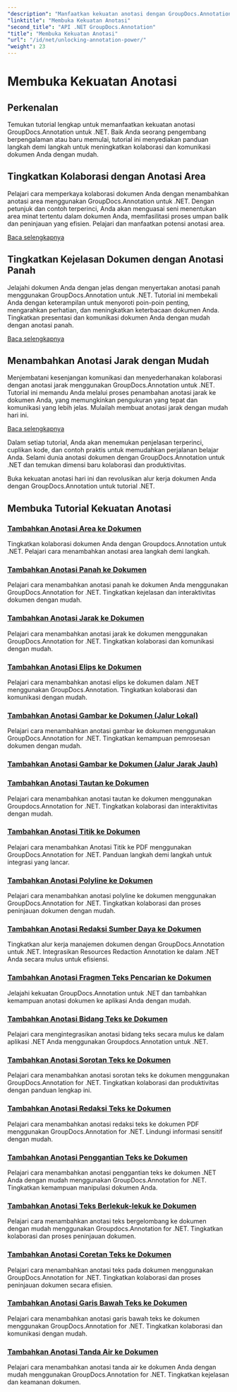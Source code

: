 ```yaml
---
"description": "Manfaatkan kekuatan anotasi dengan GroupDocs.Annotation untuk tutorial .NET. Pelajari cara menambahkan berbagai anotasi langkah demi langkah dan tingkatkan kolaborasi dengan mudah."
"linktitle": "Membuka Kekuatan Anotasi"
"second_title": "API .NET GroupDocs.Annotation"
"title": "Membuka Kekuatan Anotasi"
"url": "/id/net/unlocking-annotation-power/"
"weight": 23
---
```


# Membuka Kekuatan Anotasi

## Perkenalan

Temukan tutorial lengkap untuk memanfaatkan kekuatan anotasi GroupDocs.Annotation untuk .NET. Baik Anda seorang pengembang berpengalaman atau baru memulai, tutorial ini menyediakan panduan langkah demi langkah untuk meningkatkan kolaborasi dan komunikasi dokumen Anda dengan mudah.

## Tingkatkan Kolaborasi dengan Anotasi Area

Pelajari cara memperkaya kolaborasi dokumen Anda dengan menambahkan anotasi area menggunakan GroupDocs.Annotation untuk .NET. Dengan petunjuk dan contoh terperinci, Anda akan menguasai seni menentukan area minat tertentu dalam dokumen Anda, memfasilitasi proses umpan balik dan peninjauan yang efisien. Pelajari dan manfaatkan potensi anotasi area.

[Baca selengkapnya](./add-area-annotation/)

## Tingkatkan Kejelasan Dokumen dengan Anotasi Panah

Jelajahi dokumen Anda dengan jelas dengan menyertakan anotasi panah menggunakan GroupDocs.Annotation untuk .NET. Tutorial ini membekali Anda dengan keterampilan untuk menyoroti poin-poin penting, mengarahkan perhatian, dan meningkatkan keterbacaan dokumen Anda. Tingkatkan presentasi dan komunikasi dokumen Anda dengan mudah dengan anotasi panah.

[Baca selengkapnya](./add-arrow-annotation/)

## Menambahkan Anotasi Jarak dengan Mudah

Menjembatani kesenjangan komunikasi dan menyederhanakan kolaborasi dengan anotasi jarak menggunakan GroupDocs.Annotation untuk .NET. Tutorial ini memandu Anda melalui proses penambahan anotasi jarak ke dokumen Anda, yang memungkinkan pengukuran yang tepat dan komunikasi yang lebih jelas. Mulailah membuat anotasi jarak dengan mudah hari ini.

[Baca selengkapnya](./add-distance-annotation/)

Dalam setiap tutorial, Anda akan menemukan penjelasan terperinci, cuplikan kode, dan contoh praktis untuk memudahkan perjalanan belajar Anda. Selami dunia anotasi dokumen dengan GroupDocs.Annotation untuk .NET dan temukan dimensi baru kolaborasi dan produktivitas.

Buka kekuatan anotasi hari ini dan revolusikan alur kerja dokumen Anda dengan GroupDocs.Annotation untuk tutorial .NET.

## Membuka Tutorial Kekuatan Anotasi
### [Tambahkan Anotasi Area ke Dokumen](./add-area-annotation/)
Tingkatkan kolaborasi dokumen Anda dengan Groupdocs.Annotation untuk .NET. Pelajari cara menambahkan anotasi area langkah demi langkah.
### [Tambahkan Anotasi Panah ke Dokumen](./add-arrow-annotation/)
Pelajari cara menambahkan anotasi panah ke dokumen Anda menggunakan GroupDocs.Annotation for .NET. Tingkatkan kejelasan dan interaktivitas dokumen dengan mudah.
### [Tambahkan Anotasi Jarak ke Dokumen](./add-distance-annotation/)
Pelajari cara menambahkan anotasi jarak ke dokumen menggunakan GroupDocs.Annotation for .NET. Tingkatkan kolaborasi dan komunikasi dengan mudah.
### [Tambahkan Anotasi Elips ke Dokumen](./add-ellipse-annotation/)
Pelajari cara menambahkan anotasi elips ke dokumen dalam .NET menggunakan GroupDocs.Annotation. Tingkatkan kolaborasi dan komunikasi dengan mudah.
### [Tambahkan Anotasi Gambar ke Dokumen (Jalur Lokal)](./add-image-annotation-local-path/)
Pelajari cara menambahkan anotasi gambar ke dokumen menggunakan GroupDocs.Annotation for .NET. Tingkatkan kemampuan pemrosesan dokumen dengan mudah.
### [Tambahkan Anotasi Gambar ke Dokumen (Jalur Jarak Jauh)](./add-image-annotation-remote-path/)
### [Tambahkan Anotasi Tautan ke Dokumen](./add-link-annotation/)
Pelajari cara menambahkan anotasi tautan ke dokumen menggunakan Groupdocs.Annotation for .NET. Tingkatkan kolaborasi dan interaktivitas dengan mudah.
### [Tambahkan Anotasi Titik ke Dokumen](./add-point-annotation/)
Pelajari cara menambahkan Anotasi Titik ke PDF menggunakan GroupDocs.Annotation for .NET. Panduan langkah demi langkah untuk integrasi yang lancar.
### [Tambahkan Anotasi Polyline ke Dokumen](./add-polyline-annotation/)
Pelajari cara menambahkan anotasi polyline ke dokumen menggunakan GroupDocs.Annotation for .NET. Tingkatkan kolaborasi dan proses peninjauan dokumen dengan mudah.
### [Tambahkan Anotasi Redaksi Sumber Daya ke Dokumen](./add-resources-redaction-annotation/)
Tingkatkan alur kerja manajemen dokumen dengan GroupDocs.Annotation untuk .NET. Integrasikan Resources Redaction Annotation ke dalam .NET Anda secara mulus untuk efisiensi.
### [Tambahkan Anotasi Fragmen Teks Pencarian ke Dokumen](./add-search-text-fragment-annotation/)
Jelajahi kekuatan GroupDocs.Annotation untuk .NET dan tambahkan kemampuan anotasi dokumen ke aplikasi Anda dengan mudah.
### [Tambahkan Anotasi Bidang Teks ke Dokumen](./add-text-field-annotation/)
Pelajari cara mengintegrasikan anotasi bidang teks secara mulus ke dalam aplikasi .NET Anda menggunakan Groupdocs.Annotation untuk .NET.
### [Tambahkan Anotasi Sorotan Teks ke Dokumen](./add-text-highlight-annotation/)
Pelajari cara menambahkan anotasi sorotan teks ke dokumen menggunakan GroupDocs.Annotation for .NET. Tingkatkan kolaborasi dan produktivitas dengan panduan lengkap ini.
### [Tambahkan Anotasi Redaksi Teks ke Dokumen](./add-text-redaction-annotation/)
Pelajari cara menambahkan anotasi redaksi teks ke dokumen PDF menggunakan GroupDocs.Annotation for .NET. Lindungi informasi sensitif dengan mudah.
### [Tambahkan Anotasi Penggantian Teks ke Dokumen](./add-text-replacement-annotation/)
Pelajari cara menambahkan anotasi penggantian teks ke dokumen .NET Anda dengan mudah menggunakan GroupDocs.Annotation for .NET. Tingkatkan kemampuan manipulasi dokumen Anda.
### [Tambahkan Anotasi Teks Berlekuk-lekuk ke Dokumen](./add-text-squiggly-annotation/)
Pelajari cara menambahkan anotasi teks bergelombang ke dokumen dengan mudah menggunakan Groupdocs.Annotation for .NET. Tingkatkan kolaborasi dan proses peninjauan dokumen.
### [Tambahkan Anotasi Coretan Teks ke Dokumen](./add-text-strikeout-annotation/)
Pelajari cara menambahkan anotasi teks pada dokumen menggunakan GroupDocs.Annotation for .NET. Tingkatkan kolaborasi dan proses peninjauan dokumen secara efisien.
### [Tambahkan Anotasi Garis Bawah Teks ke Dokumen](./add-text-underline-annotation/)
Pelajari cara menambahkan anotasi garis bawah teks ke dokumen menggunakan GroupDocs.Annotation for .NET. Tingkatkan kolaborasi dan komunikasi dengan mudah.
### [Tambahkan Anotasi Tanda Air ke Dokumen](./add-watermark-annotation/)
Pelajari cara menambahkan anotasi tanda air ke dokumen Anda dengan mudah menggunakan GroupDocs.Annotation for .NET. Tingkatkan kejelasan dan keamanan dokumen.